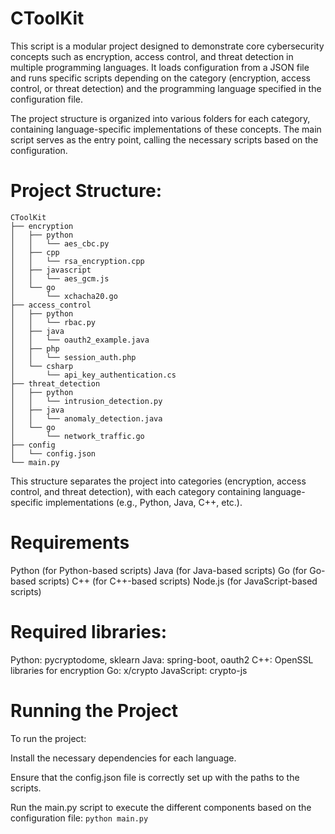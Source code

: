 # CToolKit

This script is a modular project designed to demonstrate core cybersecurity concepts such as encryption, access control, and threat detection in multiple programming languages. It loads configuration from a JSON file and runs specific scripts depending on the category (encryption, access control, or threat detection) and the programming language specified in the configuration file.

The project structure is organized into various folders for each category, containing language-specific implementations of these concepts. The main script serves as the entry point, calling the necessary scripts based on the configuration.


# Project Structure:

```
CToolKit
├── encryption
│   ├── python
│   │   └── aes_cbc.py
│   ├── cpp
│   │   └── rsa_encryption.cpp
│   ├── javascript
│   │   └── aes_gcm.js
│   └── go
│       └── xchacha20.go
├── access_control
│   ├── python
│   │   └── rbac.py
│   ├── java
│   │   └── oauth2_example.java
│   ├── php
│   │   └── session_auth.php
│   └── csharp
│       └── api_key_authentication.cs
├── threat_detection
│   ├── python
│   │   └── intrusion_detection.py
│   ├── java
│   │   └── anomaly_detection.java
│   └── go
│       └── network_traffic.go
├── config
│   └── config.json
└── main.py
```
This structure separates the project into categories (encryption, access control, and threat detection), with each category containing language-specific implementations (e.g., Python, Java, C++, etc.).



# Requirements
Python (for Python-based scripts)
Java (for Java-based scripts)
Go (for Go-based scripts)
C++ (for C++-based scripts)
Node.js (for JavaScript-based scripts)
# Required libraries:
Python: pycryptodome, sklearn
Java: spring-boot, oauth2
C++: OpenSSL libraries for encryption
Go: x/crypto
JavaScript: crypto-js
# Running the Project
To run the project:

Install the necessary dependencies for each language.

Ensure that the config.json file is correctly set up with the paths to the scripts.

Run the main.py script to execute the different components based on the configuration file:
```python main.py```

